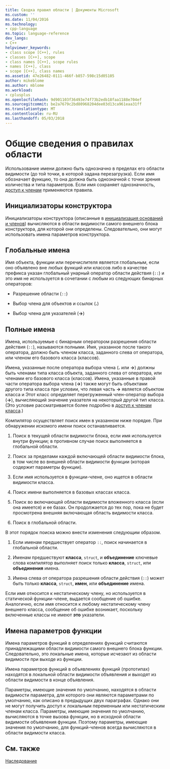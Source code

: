 ```yaml
---
title: Сводка правил области | Документы Microsoft
ms.custom: ''
ms.date: 11/04/2016
ms.technology:
- cpp-language
ms.topic: language-reference
dev_langs:
- C++
helpviewer_keywords:
- class scope [C++], rules
- classes [C++], scope
- class names [C++], scope rules
- names [C++], class
- scope [C++], class names
ms.assetid: 47e26482-0111-466f-b857-598c15d05105
author: mikeblome
ms.author: mblome
ms.workload:
- cplusplus
ms.openlocfilehash: 9d901103f36493e74f73b2edb18faa1188e704ef
ms.sourcegitcommit: be2a7679c2bd80968204dee03d13ca961eaa31ff
ms.translationtype: MT
ms.contentlocale: ru-RU
ms.lasthandoff: 05/03/2018
---
```

# <a name="summary-of-scope-rules"></a>Общие сведения о правилах области
Использование имени должно быть однозначно в пределах его области видимости (до той точки, в которой задана перезагрузка). Если имя обозначает функцию, то она должна быть однозначной с точки зрения количества и типа параметров. Если имя сохраняет однозначность, [доступ к членам](../cpp/member-access-control-cpp.md) применяются правила.  
  
## <a name="constructor-initializers"></a>Инициализаторы конструктора  
 Инициализаторы конструктора (описанные в [инициализация оснований и членов](http://msdn.microsoft.com/en-us/2f71377e-2b6b-49da-9a26-18e9b40226a1)) вычисляются в области видимости самого внешнего блока конструктора, для которой они определены. Следовательно, они могут использовать имена параметров конструктора.  
  
## <a name="global-names"></a>Глобальные имена  
 Имя объекта, функции или перечислителя является глобальным, если оно объявлено вне любых функций или классов либо в качестве префикса указан глобальный унарный оператор области действия (`::`) и это имя не используется в сочетании с любым из следующих бинарных операторов:  
  
-   Разрешение области (`::`)  
  
-   Выбор члена для объектов и ссылок (**.**)  
  
-   Выбор члена для указателей (**->**)  
  
## <a name="qualified-names"></a>Полные имена  
 Имена, используемые с бинарным оператором разрешения области действия (`::`), называются полными. Имя, указанное после такого оператора, должно быть членом класса, заданного слева от оператора, или членом его базового класса (классов).  
  
 Имена, указанные после оператора выбора члена (**.** или **->**) должны быть членами типа класса объекта, заданного слева от оператора, или членами его базового класса (классов). Имена, указанные в правой части оператора выбора члена (**->**) также могут быть объектами другого типа класса при условии, что левая часть **->** является объектом класса и Этот класс определяет перегруженный член-оператор выбора (**->**), вычисляющий значение указателя на некоторый другой тип класса. (Это условие рассматривается более подробно в [доступ к членам класса](../cpp/member-access.md).)  
  
 Компилятор осуществляет поиск имен в указанном ниже порядке. При обнаружении искомого имени поиск останавливается.  
  
1.  Поиск в текущей области видимости блока, если имя используется внутри функции; в противном случае поиск выполняется в глобальной области.  
  
2.  Поиск за пределами каждой включающей области видимости блока, в том числе во внешней области видимости функции (которая содержит параметры функции).  
  
3.  Если имя используется в функции-члене, оно ищется в области видимости класса.  
  
4.  Поиск имени выполняется в базовых классах класса.  
  
5.  Поиск во включающей области видимости вложенного класса (если она имеется) и ее базах. Он продолжается до тех пор, пока не будет просмотрена внешняя включающая область видимости класса.  
  
6.  Поиск в глобальной области.  
  
 В этот порядок поиска можно внести изменения следующим образом.  
  
1.  Если именам предшествует оператор `::`, поиск начинается в глобальной области.  
  
2.  Именам предшествуют **класса**, `struct`, и **объединение** ключевые слова компилятор выполняет поиск только **класса**, `struct`, или **объединения**  имена.  
  
3.  Имена слева от оператора разрешения области действия (`::`) может быть только **класса**, `struct`, **имен**, или **объединение** имена.  
  
 Если имя относится к нестатическому члену, но используется в статической функции-члене, выдается сообщение об ошибке. Аналогично, если имя относится к любому нестатическому члену внешнего класса, сообщение об ошибке возникает, поскольку включенные классы не имеют **это** указатели.  
  
## <a name="function-parameter-names"></a>Имена параметров функции  
 Имена параметров функций в определениях функций считаются принадлежащими области видимости самого внешнего блока функции. Следовательно, это локальные имена, которые исчезают из области видимости при выходе из функции.  
  
 Имена параметров функций в объявлениях функций (прототипах) находятся в локальной области видимости объявления и выходят из области видимости в конце объявления.  
  
 Параметры, имеющие значения по умолчанию, находятся в области видимости параметра, для которого они являются параметрами по умолчанию, как описано в предыдущих двух параграфах. Однако они не могут получить доступ к локальным переменным или нестатическим членам класса. Параметры, имеющие значения по умолчанию, вычисляются в точке вызова функции, но в исходной области видимости объявления функции. Поэтому параметры, имеющие значения по умолчанию, для функций-членов всегда вычисляются в области видимости класса.  
  
## <a name="see-also"></a>См. также  
 [Наследование](../cpp/inheritance-cpp.md)